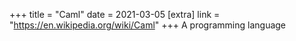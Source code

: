 +++
title = "Caml"
date = 2021-03-05
[extra]
link = "https://en.wikipedia.org/wiki/Caml"
+++
A programming language

